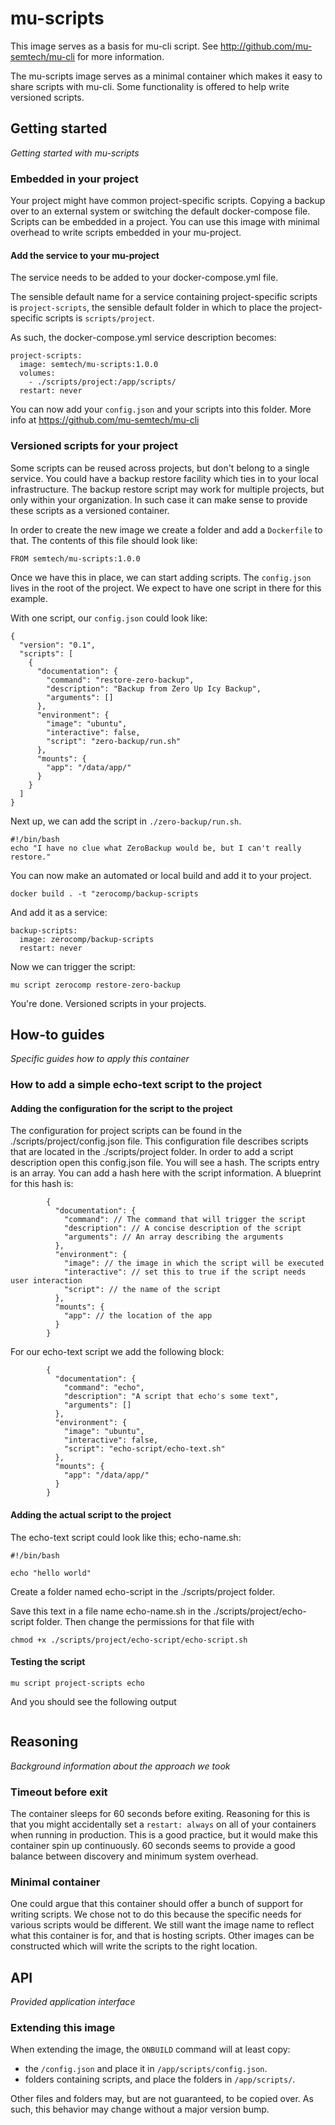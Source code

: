 # mu-scripts

This image serves as a basis for mu-cli script. See http://github.com/mu-semtech/mu-cli for more information.

The mu-scripts image serves as a minimal container which makes it easy to share scripts with mu-cli.  Some functionality is offered to help write versioned scripts.

## Getting started

_Getting started with mu-scripts_

### Embedded in your project

Your project might have common project-specific scripts.  Copying a backup over to an external system or switching the default docker-compose file.  Scripts can be embedded in a project.  You can use this image with minimal overhead to write scripts embedded in your mu-project.

#### Add the service to your mu-project

The service needs to be added to your docker-compose.yml file.

The sensible default name for a service containing project-specific scripts is `project-scripts`, the sensible default folder in which to place the project-specific scripts is `scripts/project`.

As such, the docker-compose.yml service description becomes:

    project-scripts:
      image: semtech/mu-scripts:1.0.0
      volumes:
        - ./scripts/project:/app/scripts/
      restart: never

You can now add your `config.json` and your scripts into this folder.  More info at https://github.com/mu-semtech/mu-cli


### Versioned scripts for your project

Some scripts can be reused across projects, but don't belong to a single service.  You could have a backup restore facility which ties in to your local infrastructure.  The backup restore script may work for multiple projects, but only within your organization.  In such case it can make sense to provide these scripts as a versioned container.

In order to create the new image we create a folder and add a `Dockerfile` to that.  The contents of this file should look like:

    FROM semtech/mu-scripts:1.0.0

Once we have this in place, we can start adding scripts.  The `config.json` lives in the root of the project.  We expect to have one script in there for this example.

With one script, our `config.json` could look like:

    {
      "version": "0.1",
      "scripts": [
        {
          "documentation": {
            "command": "restore-zero-backup",
            "description": "Backup from Zero Up Icy Backup",
            "arguments": []
          },
          "environment": {
            "image": "ubuntu",
            "interactive": false,
            "script": "zero-backup/run.sh"
          },
          "mounts": {
            "app": "/data/app/"
          }
        }
      ]
    }

Next up, we can add the script in `./zero-backup/run.sh`.

    #!/bin/bash
    echo "I have no clue what ZeroBackup would be, but I can't really restore."

You can now make an automated or local build and add it to your project.

    docker build . -t "zerocomp/backup-scripts

And add it as a service:

    backup-scripts:
      image: zerocomp/backup-scripts
      restart: never

Now we can trigger the script:

    mu script zerocomp restore-zero-backup

You're done.  Versioned scripts in your projects.

## How-to guides

_Specific guides how to apply this container_

### How to add a simple echo-text script to the project

#### Adding the configuration for the script to the project

The configuration for project scripts can be found in the ./scripts/project/config.json file. This configuration file describes scripts that are located in the ./scripts/project folder. In order to add a script description open this config.json file. You will see a hash. The scripts entry is an array. You can add a hash here with the script information. A blueprint for this hash is:
```
        {
          "documentation": {
            "command": // The command that will trigger the script
            "description": // A concise description of the script
            "arguments": // An array describing the arguments
          },
          "environment": {
            "image": // the image in which the script will be executed
            "interactive": // set this to true if the script needs user interaction
            "script": // the name of the script
          },
          "mounts": {
            "app": // the location of the app
          }
        }
```

For our echo-text script we add the following block:

```
        {
          "documentation": {
            "command": "echo",
            "description": "A script that echo's some text",
            "arguments": []
          },
          "environment": {
            "image": "ubuntu",
            "interactive": false,
            "script": "echo-script/echo-text.sh"
          },
          "mounts": {
            "app": "/data/app/"
          }
        }
```

#### Adding the actual script to the project
The echo-text script could look like this; echo-name.sh:
```
#!/bin/bash

echo "hello world"
```
Create a folder named echo-script in the ./scripts/project folder.

Save this text in a file name echo-name.sh in the ./scripts/project/echo-script folder. Then change the permissions for that file with
```
chmod +x ./scripts/project/echo-script/echo-script.sh
```

#### Testing the script
```
mu script project-scripts echo
```

And you should see the following output
```

```


## Reasoning

_Background information about the approach we took_

### Timeout before exit

The container sleeps for 60 seconds before exiting.  Reasoning for this is that you might accidentally set a `restart: always` on all of your containers when running in production.  This is a good practice, but it would make this container spin up continuously.  60 seconds seems to provide a good balance between discovery and minimum system overhead.

### Minimal container

One could argue that this container should offer a bunch of support for writing scripts.  We chose not to do this because the specific needs for various scripts would be different.  We still want the image name to reflect what this container is for, and that is hosting scripts.  Other images can be constructed which will write the scripts to the right location.

## API

_Provided application interface_

### Extending this image

When extending the image, the `ONBUILD` command will at least copy:

- the `/config.json` and place it in `/app/scripts/config.json`.
- folders containing scripts, and place the folders in `/app/scripts/`.

Other files and folders may, but are not guaranteed, to be copied over.  As such, this behavior may change without a major version bump.
